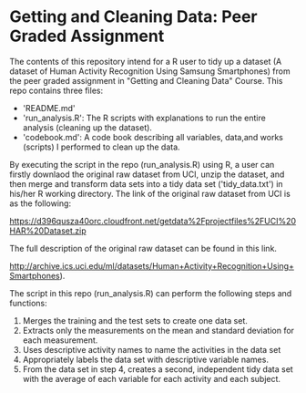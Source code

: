 # Getting and Cleaning Data: Peer Graded Assignment

The contents of this repository intend for a R user to tidy up a dataset (A dataset of Human Activity Recognition Using Samsung Smartphones) from the peer graded assignment in "Getting and Cleaning Data" Course. This repo contains three files:
  - 'README.md' 
  - 'run_analysis.R': The R scripts with explanations to run the entire analysis (cleaning up the dataset).
  - 'codebook.md': A code book describing all variables, data,and works (scripts) I performed to clean up the data.   

By executing the script in the repo (run_analysis.R) using R, a user can firstly downlaod the original raw dataset from UCI, unzip the dataset, and then merge and transform data sets into a tidy data set ('tidy_data.txt') in his/her R working directory. The link of the original raw dataset from UCI is as the following:     
  
  https://d396qusza40orc.cloudfront.net/getdata%2Fprojectfiles%2FUCI%20HAR%20Dataset.zip

The full description of the original raw dataset can be found in this link.   
 
  http://archive.ics.uci.edu/ml/datasets/Human+Activity+Recognition+Using+Smartphones).
 
The script in this repo (run_analysis.R) can perform the following steps and functions:
  1. Merges the training and the test sets to create one data set.
  2. Extracts only the measurements on the mean and standard deviation for each measurement.
  3. Uses descriptive activity names to name the activities in the data set
  4. Appropriately labels the data set with descriptive variable names.
  5. From the data set in step 4, creates a second, independent tidy data set with the average of each variable for each activity and each subject.

